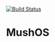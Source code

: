 [![Build Status](https://travis-ci.org/MilesArtemius/MushOS.svg?branch=master)](https://travis-ci.org/MilesArtemius/MushOS)

# MushOS
